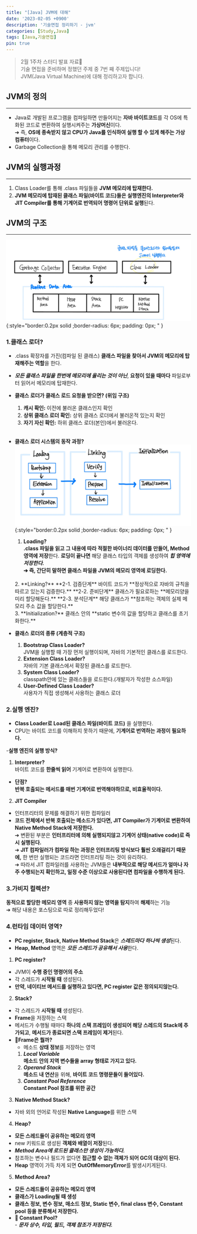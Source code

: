```yaml
---
title: "[Java] JVM에 대해"
date: '2023-02-05 +0900'
description: '기술면접 정리하기 - jvm'
categories: [Study,Java]
tags: [Java,기술면접]
pin: true
---
```


> 2월 1주차 스터디 발표 자료📖                                    
> 기술 면접을 준비하며 정했던 주제 중 7번 째 주제입니다!           
> JVM(Java Virtual Machine)에 대해 정리하고자 합니다.

## **JVM의 정의** ##
---
* Java로 개발된 프로그램을 컴파일하면 만들어지는 **자바 바이트코드**를 각 OS에 특화된 코드로 변환하여 실행시켜주는 **가상머신**이다.        
➔ 즉, **OS에 종속받지 않고 CPU가 Java를 인식하여 실행 할 수 있게 해주는 가상 컴퓨터**이다.
* Garbage Collection을 통해 메모리 관리를 수행한다.

## **JVM의 실행과정**
---
1. Class Loader를 통해 .class 파일들을 **JVM 메모리에 탑재한다.**
2. **JVM 메모리에 탑재된 클래스 파일(바이트 코드)들은 실행엔진의 Interpreter와 JIT Compiler를 통해 기계어로 번역되어 명령어 단위로 실행**된다.

## **JVM의 구조**
---
![jvm의 구조](/assets/img/jvm%EA%B5%AC%EC%A1%B0.jpg){:style="border:0.2px solid ;border-radius: 6px; padding: 0px; " }  
### 1.**클래스 로더?** ###
- .class 확장자를 가진(컴파일 된 클래스) **클래스 파일을 찾아서 JVM의 메모리에 탑재해주는 역할**을 한다.
- ***모든 클래스 파일을 한번에 메모리에 올리는 것이 아닌***, **요청이 있을 때마다** 파일로부터 읽어서 메모리에 탑재한다.  
- **클래스 로더가 클래스 로드 요청을 받으면? (위임 구조)**
    1. **캐시 확인:** 이전에 불러온 클래스인지 확인
    2. **상위 클래스 로더 확인:** 상위 클래스 로더에서 불러온적 있는지 확인
    3. **자기 자신 확인:** 하위 클래스 로더(본인)에서 불러온다.       
    <br>
- **클래스 로더 시스템의 동작 과정?**
![클래스 로더 동작과정](/assets/img/classloader.jpg){:style="border:0.2px solid ;border-radius: 6px; padding: 0px; " }     
    1. **Loading?**    
    **.class 파일을 읽고 그 내용에 따라 적절한 바이너리 데이터를 만들어, Method 영역에 저장**한다. **로딩이 끝나면** 해당 클래스 타입의 객체를 생성하여 ***힙 영역에 저장한다.***   
    **➔ 즉, 간단히 말하면 클래스 파일을 JVM의 메모리 영역에 로딩한다.**       
    <br>     
    2. **Linking?**     
        **2-1. 검증단계**       
        바이트 코드가 **정상적으로 자바의 규칙을 따르고 있는지 검증한다.**       
        **2-2. 준비단계**      
        클래스가 필요로하는 **메모리양을 미리 할당해둔다.**     
        **2-3. 분석단계**             
        해당 클래스가 **참조하는 객체의 실제 메모리 주소 값을 할당한다.**         
        <br>
    3. **Initialization?**    
    클래스 안의 **static 변수의 값을 할당하고 클래스를 초기화한다.**

- **클래스 로더의 종류 (계층적 구조)**
    1. **Bootstrap Class Loader?**    
    JVM을 실행할 때 가장 먼저 실행이되며, 자바의 기본적인 클래스를 로드한다.   
    2. **Extension Class Loader?**    
    자바의 기본 클래스에서 확장된 클래스를 로드한다.
    3. **System Class Loader?**    
    classpath안에 있는 클래스들을 로드한다.(개발자가 작성한 소스파일)
    4. **User-Defined Class Loader?**    
    사용자가 직접 생성해서 사용하는 클래스 로더

### 2.**실행 엔진?** ###
- **Class Loader로 Load된 클래스 파일(바이트 코드)** 을 실행한다.
- CPU는 바이트 코드를 이해하지 못하기 때문에, **기계어로 번역하는 과정이 필요하다.**

-**실행 엔진의 실행 방식?**
1. **Interpreter?**     
바이트 코드를 **한줄씩 읽어** 기계어로 변환하여 실행한다.
- **단점?**    
**반복 호출되는 메서드를 매번 기계어로 번역해야하므로, 비효율적이다.**

2. **JIT Compiler**     
- 인터프리터의 문제를 해결하기 위한 컴파일러
- **코드 전체에서 반복 호출되는 메소드가 있다면, JIT Compiler가 기계어로 변환하여 Native Method Stack에 저장한다.**     
    ➔ 변환된 부분은 **인터프리터에 의해 실행되지않고 기계어 상태(native code)로 즉시 실행된다.**     
    ➔ **JIT 컴파일러가 컴파일 하는 과정은 인터프리팅 방식보다 훨씬 오래걸리기 때문에,** 한 번만 실행되는 코드라면 인터프리팅 하는 것이 유리하다.    
    ➔ 따라서 JIT 컴파일러를 사용하는 JVM들은 **내부적으로 해당 메서드가 얼마나 자주 수행되는지 확인하고, 일정 수준 이상으로 사용된다면 컴파일을 수행하게 된다.**

### 3.**가비지 컬렉션?** ###
**동적으로 할당한 메모리 영역** 중 **사용하지 않는 영역을 탐지**하여 **해제**하는 기능     
➔ 해당 내용은 포스팅으로 따로 정리해두었다!

### 4.**런타임 데이터 영역?** ###
- **PC register, Stack, Native Method Stack**은 ***스레드마다 하나씩 생성***된다.
- **Heap, Method** 영역은 ***모든 스레드가 공유해서 사용***한다.
1. **PC register?**
- JVM이 **수행 중인 명령어의 주소**
- 각 스레드가 **시작될 때** 생성된다.
- **만약, 네이티브 메서드를 실행하고 있다면, PC register 값은 정의되지않는다.**

2. **Stack?**
- 각 스레드가 **시작될 때** 생성된다.
- **Frame**을 저장하는 스택
- 메서드가 수행될 때마다 **하나의 스택 프레임이 생성되어 해당 스레드의 Stack에 추가되고**, **메서드가 종료되면 스택 프레임이 제거**된다.
- **🤔Frame은 뭘까?**
    - 메소드 **상태 정보**를 저장하는 영역
    1. ***Local Variable***   
    **메소드 안의 지역 변수들을 array 형태로 가지고 있다.**
    2. ***Operand Stack***   
    **메소드 내 연산**을 위해, **바이트 코드 명령문들이 들어있다.**
    3. ***Constant Pool Reference***    
    **Constant Pool 참조를 위한 공간**

3. **Native Method Stack?**
- 자바 외의 언어로 작성된 **Native Language**를 위한 스택

4. **Heap?**
- **모든 스레드들이 공유하는 메모리 영역**
- new 키워드로 생성된 **객체와 배열이 저장**된다.
- ***Method Area에 로드된 클래스만 생성이 가능하다.***
- 참조하는 변수나 필드가 없다면 **접근할 수 없는 객체가 되어 GC의 대상이 된다.**
- **Heap** 영역이 가득 차게 되면 **OutOfMemoryError**를 발생시키게된다.

5. **Method Area?**
- **모든 스레드들이 공유하는 메모리 영역**
- **클래스가 Loading될 때 생성**
- **클래스 정보, 변수 정보, 매소드 정보, Static 변수, final class 변수, Constant pool 등을 분류해서 저장한다.**
- **🤔 Constant Pool?**   
        - ***문자 상수, 타입, 필드, 객체 참조가 저장된다.***
